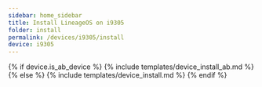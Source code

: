 ```yaml
---
sidebar: home_sidebar
title: Install LineageOS on i9305
folder: install
permalink: /devices/i9305/install
device: i9305
---
```

{% if device.is_ab_device %}
{% include templates/device_install_ab.md %}
{% else %}
{% include templates/device_install.md %}
{% endif %}
